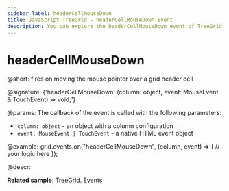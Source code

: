 ```yaml
---
sidebar_label: headerCellMouseDown
title: JavaScript TreeGrid - headerCellMouseDown Event 
description: You can explore the headerCellMouseDown event of TreeGrid in the documentation of the DHTMLX JavaScript UI library. Browse developer guides and API reference, try out code examples and live demos, and download a free 30-day evaluation version of DHTMLX Suite.
---
```


# headerCellMouseDown

@short: fires on moving the mouse pointer over a grid header cell

@signature: {'headerCellMouseDown: (column: object, event: MouseEvent & TouchEvent) => void;'}

@params:
The callback of the event is called with the following parameters:

- `column: object` - an object with a column configuration
- `event: MouseEvent | TouchEvent` - a native HTML event object

@example:
grid.events.on("headerCellMouseDown", (column, event) => {
    // your logic here
});

@descr:

**Related sample**: [TreeGrid. Events](https://snippet.dhtmlx.com/sgwnxshe)

